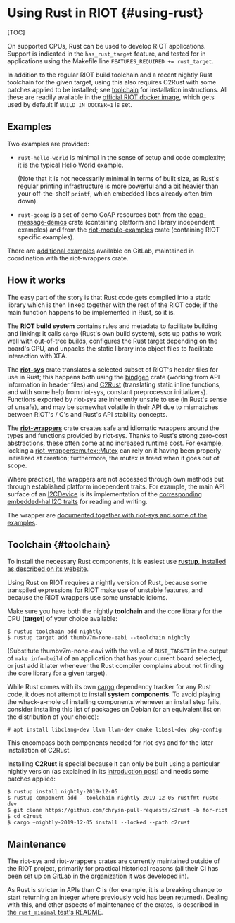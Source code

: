 Using Rust in RIOT    {#using-rust}
==================

[TOC]

On supported CPUs, Rust can be used to develop RIOT applications.
Support is indicated in the `has_rust_target` feature,
and tested for in applications using the Makefile line
`FEATURES_REQUIRED += rust_target`.

In addition to the regular RIOT build toolchain
and a recent nightly Rust toolchain for the given target,
using this also requires C2Rust with some patches applied to be installed;
see <a href="#toolchain">toolchain</a> for installation instructions.
All these are readily available in the [official RIOT docker image],
which gets used by default if `BUILD_IN_DOCKER=1` is set.

[official RIOT docker image]: https://hub.docker.com/r/riot/riotbuild

Examples
--------

Two examples are provided:

* ``rust-hello-world`` is minimal in the sense of setup and code complexity; it is the typical Hello World example.

  (Note that it is not necessarily minimal in terms of built size,
  as Rust's regular printing infrastructure is more powerful and a bit heavier than your off-the-shelf ``printf``,
  which embedded libcs already often trim down).

* ``rust-gcoap`` is a set of demo CoAP resources
  both from the [coap-message-demos] crate (containing platform and library independent examples)
  and from the [riot-module-examples] crate (containing RIOT specific examples).

There are [additional examples] available on GitLab,
maintained in coordination with the riot-wrappers crate.

[coap-message-demos]: https://gitlab.com/chrysn/coap-message-demos
[riot-module-examples]: https://gitlab.com/etonomy/riot-module-examples
[additional examples]: https://gitlab.com/etonomy/riot-examples/

How it works
------------

The easy part of the story is that Rust code gets compiled into a static library
which is then linked together with the rest of the RIOT code;
if the main function happens to be implemented in Rust, so it is.

The **RIOT build system** contains rules and metadata to facilitate building and linking:
it calls `cargo` (Rust's own build system),
sets up paths to work well with out-of-tree builds,
configures the Rust target depending on the board's CPU,
and unpacks the static library into object files to facilitate interaction with XFA.

The [**riot-sys**] crate translates a selected subset of RIOT's header files for use in Rust;
this happens both using the [bindgen] crate (working from API information in header files)
and [C2Rust] \(translating static inline functions, and with some help from riot-sys, constant preprocessor initializers).
Functions exported by riot-sys are inherently unsafe to use (in Rust's sense of unsafe),
and may be somewhat volatile in their API due to mismatches between RIOT's / C's and Rust's API stability concepts.

The [**riot-wrappers**] crate creates safe and idiomatic wrappers around the types and functions provided by riot-sys.
Thanks to Rust's strong zero-cost abstractions, these often come at no increased runtime cost.
For example, locking a [riot_wrappers::mutex::Mutex] can rely on it having been properly initialized at creation;
furthermore, the mutex is freed when it goes out of scope.

Where practical, the wrappers are not accessed through own methods
but through established platform independent traits.
For example, the main API surface of an [I2CDevice]
is its implementation of the [corresponding embedded-hal I2C traits] for reading and writing.

The wrapper are [documented together with riot-sys and some of the examples].

[**riot-sys**]: https://crates.io/crates/riot-sys
[**riot-wrappers**]: https://crates.io/crates/riot-wrappers
[bindgen]: https://crates.io/crates/bindgen
[C2Rust]: https://c2rust.com/
[riot_wrappers::mutex::Mutex]: https://rustdoc.etonomy.org/riot_wrappers/mutex/struct.Mutex.html
[documented together with riot-sys and some of the examples]: https://rustdoc.etonomy.org/riot_wrappers/mutex/struct.Mutex.html
[I2CDevice]: https://rustdoc.etonomy.org/riot_wrappers/i2c/struct.I2CDevice.html
[corresponding embedded-hal I2C traits]: https://rustdoc.etonomy.org/embedded_hal/blocking/i2c/index.html

Toolchain {#toolchain}
---------

To install the necessary Rust components, it is easiest use [**rustup**, installed as described on its website].

Using Rust on RIOT requires a nightly version of Rust,
because some transpiled expressions for RIOT make use of unstable features,
and because the RIOT wrappers use some unstable idioms.

Make sure you have both the nightly **toolchain**
and the core library for the CPU (**target**) of your choice available:

```
$ rustup toolchain add nightly
$ rustup target add thumbv7m-none-eabi --toolchain nightly
```

(Substitute thumbv7m-none-eavi with the value of `RUST_TARGET`
in the output of `make info-build` of an application that has your current board selected,
or just add it later whenever the Rust compiler complains about not finding the core library for a given target).


While Rust comes with its own [cargo] dependency tracker for any Rust code,
it does not attempt to install **system components**.
To avoid playing the whack-a-mole of installing components whenever an install step fails,
consider installing this list of packages on Debian
(or an equivalent list on the distribution of your choice):

```
# apt install libclang-dev llvm llvm-dev cmake libssl-dev pkg-config
```

This encompass both components needed for riot-sys and for the later installation of C2Rust.


Installing **C2Rust** is special because
it can only be built using a particular nightly version
(as explained in its [introduction post])
and needs some patches applied:

```shell
$ rustup install nightly-2019-12-05
$ rustup component add --toolchain nightly-2019-12-05 rustfmt rustc-dev
$ git clone https://github.com/chrysn-pull-requests/c2rust -b for-riot
$ cd c2rust
$ cargo +nightly-2019-12-05 install --locked --path c2rust
```

[cargo]: https://doc.rust-lang.org/cargo/
[**rustup**, installed as described on its website]: https://rustup.rs/
[introduction post]: https://immunant.com/blog/2019/08/introduction-to-c2rust/

Maintenance
-----------

The riot-sys and riot-wrappers crates are currently maintained outside of the RIOT project,
primarily for practical historical reasons
(all their CI has been set up on GitLab in the organization it was developed in).

As Rust is stricter in APIs than C is
(for example, it is a breaking change to start returning an integer where previously void has been returned).
Dealing with this,
and other aspects of maintenance of the crates,
is described in [the `rust_minimal` test's README].

[the `rust_minimal` test's README]: (https://github.com/RIOT-OS/RIOT/blob/master/tests/rust_minimal/README.md).
